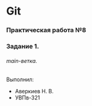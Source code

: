 # Git
### Практическая работа №8
### Задание 1.
###### main-ветка. 

Выполнил:
* Аверкиев Н. В.
* УВПв-321
